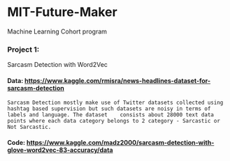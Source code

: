 # MIT-Future-Maker
Machine Learning Cohort program


### Project 1: 

Sarcasm Detection with Word2Vec

#### Data: https://www.kaggle.com/rmisra/news-headlines-dataset-for-sarcasm-detection
    Sarcasm Detection mostly make use of Twitter datasets collected using hashtag based supervision but such datasets are noisy in terms of labels and language. The dataset    consists about 28000 text data points where each data category belongs to 2 category - Sarcastic or Not Sarcastic.

#### Code: https://www.kaggle.com/madz2000/sarcasm-detection-with-glove-word2vec-83-accuracy/data
